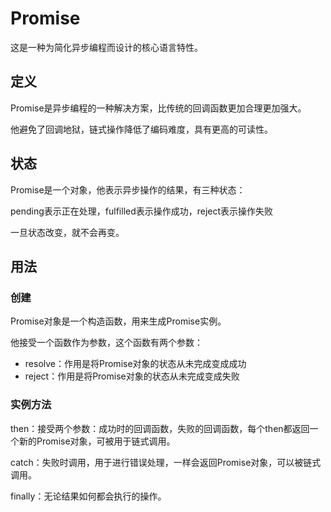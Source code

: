 # Promise

这是一种为简化异步编程而设计的核心语言特性。

## 定义

Promise是异步编程的一种解决方案，比传统的回调函数更加合理更加强大。

他避免了回调地狱，链式操作降低了编码难度，具有更高的可读性。

## 状态

Promise是一个对象，他表示异步操作的结果，有三种状态：

pending表示正在处理，fulfilled表示操作成功，reject表示操作失败

一旦状态改变，就不会再变。

## 用法

### 创建

Promise对象是一个构造函数，用来生成Promise实例。

他接受一个函数作为参数，这个函数有两个参数：

+ resolve：作用是将Promise对象的状态从未完成变成成功
+ reject：作用是将Promise对象的状态从未完成变成失败

### 实例方法

then：接受两个参数：成功时的回调函数，失败的回调函数，每个then都返回一个新的Promise对象，可被用于链式调用。

catch：失败时调用，用于进行错误处理，一样会返回Promise对象，可以被链式调用。

finally：无论结果如何都会执行的操作。